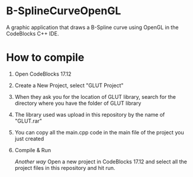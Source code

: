 # B-SplineCurveOpenGL
A graphic application that draws a B-Spline curve using OpenGL in the CodeBlocks C++ IDE.


# How to compile
1. Open CodeBlocks 17.12
2. Create a New Project, select "GLUT Project"
3. When they ask you for the location of GLUT library, search for the directory where you have the folder of GLUT library
4. The library used was upload in this repository by the name of "GLUT.rar"
5. You can copy all the main.cpp code in the main file of the project you just created
6. Compile & Run

   *Another way*
   Open a new project in CodeBlocks 17.12 and select all the project files in this repository and hit run.
